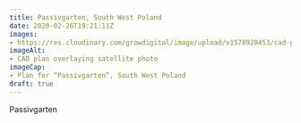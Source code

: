 ```yaml
---
title: Passivgarten, South West Poland
date: 2020-02-26T19:21:11Z
images: 
- https://res.cloudinary.com/growdigital/image/upload/v1578920453/cad-plan-200113.png
imageAlt: 
- CAD plan overlaying satellite photo
imageCap:
- Plan for “Passivgarten”, South West Poland
draft: true
---
```


Passivgarten
